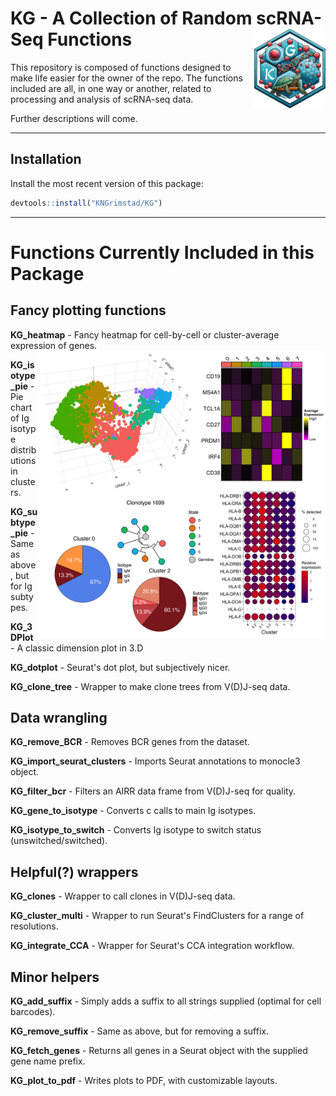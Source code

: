 <h1>
  KG - A Collection of Random scRNA-Seq Functions&nbsp;<img align = "right" src = "images/KG_logotype.png" width = "114.3" height = "127.275">
</h1>

This repository is composed of functions designed to make life easier for the owner of the repo. The functions included are all, in one way or another, related to processing and analysis of scRNA-seq data. 

Further descriptions will come.

---
## Installation
Install the most recent version of this package: 
```r
devtools::install("KNGrimstad/KG")
```
---
# Functions Currently Included in this Package
## Fancy plotting functions
**KG_heatmap** - Fancy heatmap for cell-by-cell or cluster-average expression of genes.<img align = "right" src = "images/example_plots.png" width = "460" height = "460">

**KG_isotype_pie** - Pie chart of Ig isotype distributions in clusters.

**KG_subtype_pie** - Same as above, but for Ig subtypes.

**KG_3DPlot** - A classic dimension plot in 3.D

**KG_dotplot** - Seurat's dot plot, but subjectively nicer.

**KG_clone_tree** - Wrapper to make clone trees from V(D)J-seq data.

## Data wrangling
**KG_remove_BCR** - Removes BCR genes from the dataset. 

**KG_import_seurat_clusters** - Imports Seurat annotations to monocle3 object.

**KG_filter_bcr** - Filters an AIRR data frame from V(D)J-seq for quality.

**KG_gene_to_isotype** - Converts c calls to main Ig isotypes.

**KG_isotype_to_switch** - Converts Ig isotype to switch status (unswitched/switched).

## Helpful(?) wrappers
**KG_clones** - Wrapper to call clones in V(D)J-seq data.

**KG_cluster_multi** - Wrapper to run Seurat's FindClusters for a range of resolutions.

**KG_integrate_CCA** - Wrapper for Seurat's CCA integration workflow. 

## Minor helpers
**KG_add_suffix** - Simply adds a suffix to all strings supplied (optimal for cell barcodes).

**KG_remove_suffix** - Same as above, but for removing a suffix.

**KG_fetch_genes** - Returns all genes in a Seurat object with the supplied gene name prefix.

**KG_plot_to_pdf** - Writes plots to PDF, with customizable layouts.

